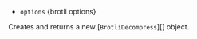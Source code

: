 <!-- YAML
added: v10.16.0
-->

* `options` {brotli options}

Creates and returns a new [`BrotliDecompress`][] object.

